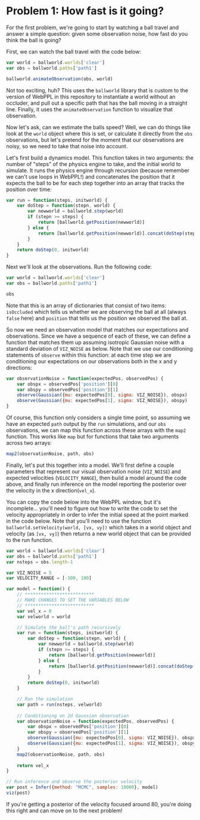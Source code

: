 # Problem 1: How fast is it going?

For the first problem, we're going to start by watching a ball travel and answer a simple question: given some observation noise, how fast do you think the ball is going?

First, we can watch the ball travel with the code below:

```javascript
var world = ballworld.worlds['clear']
var obs = ballworld.paths['path1']

ballworld.animateObservation(obs, world)
```

Not too exciting, huh? This uses the `ballworld` library that is custom to the version of WebPPL in this repository to instantiate a world without an occluder, and pull out a specific path that has the ball moving in a straight line. Finally, it uses the `animateObservation` function to visualize that observation.

Now let's ask, can we estimate the balls speed? Well, we can do things like look at the `world` object where this is set, or calculate it directly from the `obs` observations, but let's pretend for the moment that our observations are noisy, so we need to take that noise into account.

Let's first build a dynamics model. This function takes in two arguments: the number of "steps" of the physics engine to take, and the initial world to simulate. It runs the physics engine through recursion (because remember we can't use loops in WebPPL!) and concatenates the position that it expects the ball to be for each step together into an array that tracks the position over time:

```javascript
var run = function(steps, initworld) {
    var doStep = function(stepn, world) {
        var newworld = ballworld.step(world)
        if (stepn >= steps) {
            return [ballworld.getPosition(newworld)]
        } else {
            return [ballworld.getPosition(newworld)].concat(doStep(stepn + 1, newworld))
        }
    }
    return doStep(0, initworld)
}
```

Next we'll look at the observations. Run the following code:

```javascript
var world = ballworld.worlds['clear']
var obs = ballworld.paths['path1']

obs
```

Note that this is an array of dictionaries that consist of two items: `isOccluded` which tells us whether we are observing the ball at all (always `false` here) and `position` that tells us the position we observed the ball at.

So now we need an observation model that matches our expectations and observations. Since we have a sequence of each of these, we can define a function that matches them up assuming isotropic Gaussian noise with a standard deviation of `VIZ_NOISE` as below. Note that we use our conditioning statements of `observe` within this function: at each time step we are conditioning our expectations on our observations both in the x and y directions:

```javascript
var observationNoise = function(expectedPos, observedPos) {
    var obspx = observedPos['position'][0]
    var obspy = observedPos['position'][1]
    observe(Gaussian({mu: expectedPos[0], sigma: VIZ_NOISE}), obspx)
    observe(Gaussian({mu: expectedPos[1], sigma: VIZ_NOISE}), obspy)
}
```

Of course, this function only considers a single time point, so assuming we have an expected `path` output by the `run` simulations, and our `obs` observations, we can map this function across these arrays with the `map2` function. This works like `map` but for functions that take two arguments across two arrays:

```javascript
map2(observationNoise, path, obs)
```

Finally, let's put this together into a model. We'll first define a couple parameters that represent our visual observation noise (`VIZ_NOISE`) and expected velocities (`VELOCITY_RANGE`), then build a model around the code above, and finally run inference on the model reporting the posterior over the velocity in the x direction(`vel_x`).

You can copy the code below into the WebPPL window, but it's incomplete... you'll need to figure out how to write the code to set the velocity appropriately in order to infer the initial speed at the point marked in the code below. Note that you'll need to use the function `ballworld.setVelocity(world, [vx, vy])` which takes in a world object and velocity (as `[vx, vy]`) then returns a new world object that can be provided to the run function.

```javascript
var world = ballworld.worlds['clear']
var obs = ballworld.paths['path1']
var nsteps = obs.length-1

var VIZ_NOISE = 5
var VELOCITY_RANGE = [-100, 100]

var model = function() {
    // **************************
    // MAKE CHANGES TO SET THE VARIABLES BELOW
    // **************************
    var vel_x = 0
    var velworld = world

    // Simulate the ball's path recursively
    var run = function(steps, initworld) {
        var doStep = function(stepn, world) {
            var newworld = ballworld.step(world)
            if (stepn >= steps) {
                return [ballworld.getPosition(newworld)]
            } else {
                return [ballworld.getPosition(newworld)].concat(doStep(stepn + 1, newworld))
            }
        }
        return doStep(0, initworld)
    }

    // Run the simulation
    var path = run(nsteps, velworld)
    
    // Conditioning on 2d Gaussian observation
    var observationNoise = function(expectedPos, observedPos) {
        var obspx = observedPos['position'][0]
        var obspy = observedPos['position'][1]
        observe(Gaussian({mu: expectedPos[0], sigma: VIZ_NOISE}), obspx)
        observe(Gaussian({mu: expectedPos[1], sigma: VIZ_NOISE}), obspy)
    }
    map2(observationNoise, path, obs)
    
    return vel_x
}

// Run inference and observe the posterior velocity
var post = Infer({method: "MCMC", samples: 10000}, model)
viz(post)
```

If you're getting a posterior of the velocity focused around 80, you're doing this right and can move on to the next problem!